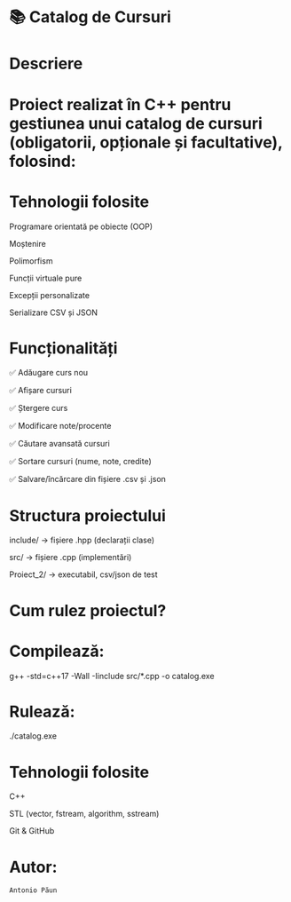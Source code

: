 # 📚 Catalog de Cursuri
# Descriere
# Proiect realizat în C++ pentru gestiunea unui catalog de cursuri (obligatorii, opționale și facultative), folosind:

# Tehnologii folosite
Programare orientată pe obiecte (OOP)

Moștenire

Polimorfism

Funcții virtuale pure

Excepții personalizate

Serializare CSV și JSON

# Funcționalități 
✅ Adăugare curs nou

✅ Afișare cursuri

✅ Ștergere curs

✅ Modificare note/procente

✅ Căutare avansată cursuri

✅ Sortare cursuri (nume, note, credite)

✅ Salvare/încărcare din fișiere .csv și .json

# Structura proiectului
include/ → fișiere .hpp (declarații clase)

src/ → fișiere .cpp (implementări)

Proiect_2/ → executabil, csv/json de test

# Cum rulez proiectul?

# Compilează:

g++ -std=c++17 -Wall -Iinclude src/*.cpp -o catalog.exe

# Rulează:

./catalog.exe

# Tehnologii folosite

C++

STL (vector, fstream, algorithm, sstream)

Git & GitHub

# Autor: 
    Antonio Păun